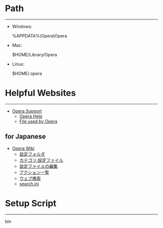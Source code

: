 # Path
* * *

- Windows:

    %APPDATA%\Opera\Opera

- Mac:

    $HOME/Library/Opera

- Linux:

    $HOME/.opera


# Helpful Websites
* * *

- [Opera Support](http://www.opera.com/support)
    - [Opera Help](http://help.opera.com)
    - [File used by Opera](http://www.opera.com/docs/operafiles)

## for Japanese

- [Opera Wiki](http://ja.opera-wiki.com)
    - [設定フォルダ](http://ja.opera-wiki.com/設定フォルダ)
    - [カテゴリ:設定ファイル](http://ja.opera-wiki.com/カテゴリ:設定ファイル)
    - [設定ファイルの編集](http://ja.opera-wiki.com/設定ファイルの編集)
    - [アクション一覧](http://ja.opera-wiki.com/アクション一覧)
    - [ウェブ検索](http://ja.opera-wiki.com/ウェブ検索)
    - [search.ini](http://ja.opera-wiki.com/search.ini)


# Setup Script
* * *

bin

